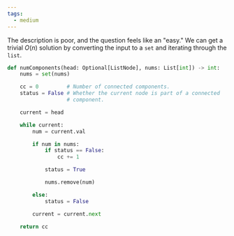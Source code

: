 ```yaml
---
tags:
  - medium
---
```


The description is poor, and the question feels like an "easy." We can get a trivial $O(n)$ solution by converting the input to a `set` and iterating through the `list`.

```python
def numComponents(head: Optional[ListNode], nums: List[int]) -> int:
	nums = set(nums)

	cc = 0         # Number of connected components.
	status = False # Whether the current node is part of a connected
	               # component.

	current = head

	while current:
		num = current.val

		if num in nums:
			if status == False:
				cc += 1

			status = True

			nums.remove(num)

		else:
			status = False

		current = current.next

	return cc
```
